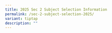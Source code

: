 ```yaml
---
title: 2025 Sec 2 Subject Selection Information
permalink: /sec-2-subject-selection-2025/
variant: tiptap
description: ""
---
```

